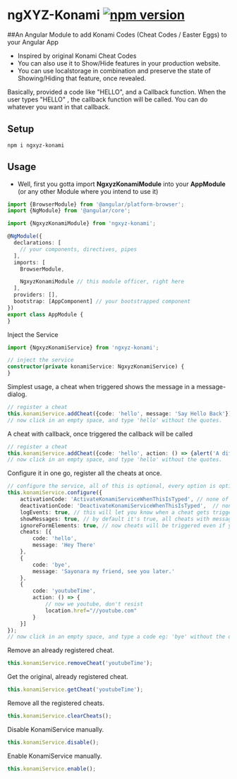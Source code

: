 # ngXYZ-Konami [![npm version](https://badge.fury.io/js/ngxyz-konami.svg)](https://www.npmjs.com/package/ngxyz-konami)

##An Angular Module to add Konami Codes (Cheat Codes / Easter Eggs) to your Angular App
 * Inspired by original Konami Cheat Codes
 * You can also use it to Show/Hide features in your production website.
 * You can use localstorage in combination and preserve the state of Showing/Hiding that feature, once revealed.

Basically, provided a code like "HELLO", and a Callback function. When the user types "HELLO"
, the callback function will be called. You can do whatever you want in that callback.

## Setup
    npm i ngxyz-konami
    
## Usage
- Well, first you gotta import **NgxyzKonamiModule** into your **AppModule** (or any other Module where you intend to use it)
```typescript
import {BrowserModule} from '@angular/platform-browser';
import {NgModule} from '@angular/core';

import {NgxyzKonamiModule} from 'ngxyz-konami';

@NgModule({
  declarations: [
    // your components, directives, pipes
  ],
  imports: [
    BrowserModule,

    NgxyzKonamiModule // this module officer, right here
  ],
  providers: [],
  bootstrap: [AppComponent] // your bootstrapped component
})
export class AppModule {
}
```

Inject the Service
```typescript
import {NgxyzKonamiService} from 'ngxyz-konami';

// inject the service
constructor(private konamiService: NgxyzKonamiService) {
}
```

Simplest usage, a cheat when triggered shows the message in a message-dialog.
```typescript
// register a cheat
this.konamiService.addCheat({code: 'hello', message: 'Say Hello Back'});
// now click in an empty space, and type 'hello' without the quotes.
```

A cheat with callback, once triggered the callback will be called
```typescript
// register a cheat
this.konamiService.addCheat({code: 'hello', action: () => {alert('A different kind of hello.')}});
// now click in an empty space, and type 'hello' without the quotes.
```

Configure it in one go, register all the cheats at once.
```typescript
// configure the service, all of this is optional, every option is optional
this.konamiService.configure({
    activationCode: 'ActivateKonamiServiceWhenThisIsTyped', // none of the cheats will be triggered before this
    deactivationCode: 'DeactivateKonamiServiceWhenThisIsTyped',  // none of the cheats will be triggered after this
    logEvents: true, // this will let you know when a cheat gets triggered in the browser console
    showMessages: true, // by default it's true, all cheats with message will show the message-dialog once triggered
    ignoreFormElements: true, // now cheats will be triggered even if you are filling up a form
    cheats: [{
        code: 'hello',
        message: 'Hey There'
    },
    {
        code: 'bye',
        message: 'Sayonara my friend, see you later.'
    },
    {
        code: 'youtubeTime',
        action: () => {
            // now we youtube, don't resist
            location.href="//youtube.com"
        }
    }]
});
// now click in an empty space, and type a code eg: 'bye' without the quotes.
```

Remove an already registered cheat.
```typescript
this.konamiService.removeCheat('youtubeTime');
```

Get the original, already registered cheat.
```typescript
this.konamiService.getCheat('youtubeTime');
```

Remove all the registered cheats.
```typescript
this.konamiService.clearCheats();
```

Disable KonamiService manually.
```typescript
this.konamiService.disable();
```

Enable KonamiService manually.
```typescript
this.konamiService.enable();
```
